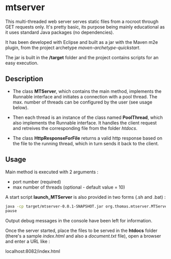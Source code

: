 # mtserver

This multi-threaded web server serves static files from a rocroot through GET requests only.
It's pretty basic, its purpose being mainly educational as it uses standard Java packages (no dependencies).

It has been developed with Eclipse and built as a jar with the Maven m2e plugin, from the project archetype *maven-archetype-quickstart*.

The jar is built in the **/target** folder and the project contains scripts for an easy execution.


## Description

- The class **MTServer**, which contains the main method, implements the Runnable interface and initiates a connection with a pool thread. The max. number of threads can be configured by the user (see usage below).

- Then each thread is an instance of the class named **PoolThread**, which also implements the Runnable interface. It handles the client request and retreives the corresponding file from the folder *htdocs*.

- The class **HttpResponseForFile** returns a valid http response based on the file to the running thread, which in turn sends it back to the client.



## Usage

Main method is executed with 2 arguments :

- port number (required)
- max number of threads (optional - default value = 10)

A start script **launch\_MTServer** is also provided in two forms (.sh and .bat) :

```sh
java -cp target/mtserver-0.0.1-SNAPSHOT.jar org.thomas.mtserver.MTServer 8082
pause
```

Output debug messages in the console have been left for information.

Once the server started, place the files to be served in the **htdocs** folder (there's a sample *index.html* and also a *document.txt* file), open a browser and enter a URL like :

localhost:8082/index.html

